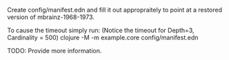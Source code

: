 Create config/manifest.edn and fill it out appropraitely to point at a restored version of mbrainz-1968-1973.

To cause the timeout simply run: (Notice the timeout for Depth=3, Cardinality = 500)
clojure -M -m example.core config/manifest.edn

TODO: Provide more information.
